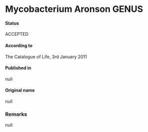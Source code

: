 Mycobacterium Aronson GENUS
=======

#### Status
ACCEPTED

#### According to
The Catalogue of Life, 3rd January 2011

#### Published in
null

#### Original name
null

### Remarks
null
